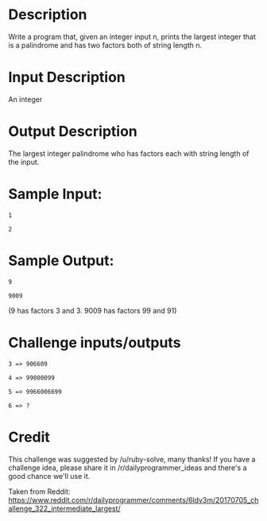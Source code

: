 # Description

Write a program that, given an integer input n, prints the largest integer that is a palindrome and has two factors both of string length n.

# Input Description

An integer

# Output Description

The largest integer palindrome who has factors each with string length of the input.

# Sample Input:

	1

	2

# Sample Output:

	9
 
	9009

(9 has factors 3 and 3.  9009 has factors 99 and 91)

# Challenge inputs/outputs

	3 => 906609

	4 => 99000099

	5 => 9966006699

	6 => ?

# Credit

This challenge was suggested by /u/ruby-solve, many thanks! If you have a challenge idea, please share it in /r/dailyprogrammer_ideas and there's a good chance we'll use it. 

Taken from Reddit: https://www.reddit.com/r/dailyprogrammer/comments/6ldv3m/20170705_challenge_322_intermediate_largest/